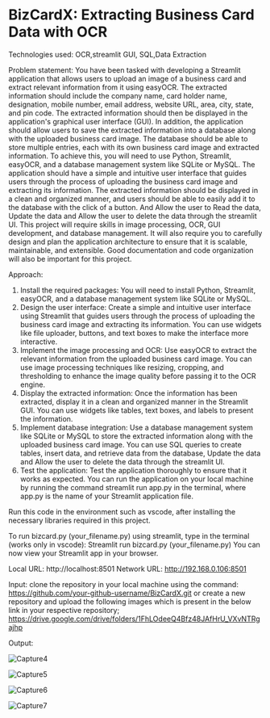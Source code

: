 # BizCardX: Extracting Business Card Data with OCR

Technologies used: OCR,streamlit GUI, SQL,Data Extraction

Problem statement:
You have been tasked with developing a Streamlit application that allows users to upload an image of a business card and extract relevant information from it using easyOCR. The extracted information should include the company name, card holder name, designation, mobile number, email address, website URL, area, city, state, and pin code. The extracted information should then be displayed in the application's graphical user interface (GUI).
In addition, the application should allow users to save the extracted information into a database along with the uploaded business card image. The database should be able to store multiple entries, each with its own business card image and extracted information.
To achieve this, you will need to use Python, Streamlit, easyOCR, and a database management system like SQLite or MySQL. The application should have a simple and intuitive user interface that guides users through the process of uploading the business card image and extracting its information. The extracted information should be displayed in a clean and organized manner, and users should be able to easily add it to the database with the click of a button. And Allow the user to Read the data, Update the data and Allow the user to delete the data through the streamlit UI.
This project will require skills in image processing, OCR, GUI development, and database management. It will also require you to carefully design and plan the application architecture to ensure that it is scalable, maintainable, and extensible. Good documentation and code organization will also be important for this project.

Approach:
1. Install the required packages: You will need to install Python, Streamlit, easyOCR, and a database management system like SQLite or MySQL.
2. Design the user interface: Create a simple and intuitive user interface using Streamlit that guides users through the process of uploading the business card image and extracting its information. You can use widgets like file uploader, buttons, and text boxes to make the interface more interactive.
3. Implement the image processing and OCR: Use easyOCR to extract the relevant information from the uploaded business card image. You can use image processing techniques like resizing, cropping, and thresholding to enhance the image quality before passing it to the OCR engine.
4. Display the extracted information: Once the information has been extracted, display it in a clean and organized manner in the Streamlit GUI. You can use widgets like tables, text boxes, and labels to present the information.
5. Implement database integration: Use a database management system like SQLite or MySQL to store the extracted information along with the uploaded business card image. You can use SQL queries to create tables, insert data, and retrieve data from the database, Update the data and Allow the user to delete the data through the streamlit UI.
6. Test the application: Test the application thoroughly to ensure that it works as expected. You can run the application on your local machine by running the command streamlit run app.py in the terminal, where app.py is the name of your Streamlit application file.

Run this code in the environment such as vscode, after installing the necessary libraries required in this project.

To run bizcard.py (your_filename.py) using streamlit, type in the terminal (works only in vscode): Streamlit run bizcard.py (your_filename.py) You can now view your Streamlit app in your browser.

Local URL: http://localhost:8501 Network URL: http://192.168.0.106:8501

Input:
clone the repository in your local machine using the command:
https://github.com/your-github-username/BizCardX.git
                      or
create a new repository and upload the following images which is present in the below link in your respective repository;
https://drive.google.com/drive/folders/1FhLOdeeQ4Bfz48JAfHrU_VXvNTRgajhp

Output:

![Capture4](https://github.com/sowbh/BizCardX/assets/95527211/3a0dc59f-92eb-4409-bed0-149db6cacb31)

![Capture5](https://github.com/sowbh/BizCardX/assets/95527211/75d8fbc5-27b2-4220-8ba9-f98474de1c15)

![Capture6](https://github.com/sowbh/BizCardX/assets/95527211/3ca7fad9-7d26-4f53-987f-f7ef22c09328)

![Capture7](https://github.com/sowbh/BizCardX/assets/95527211/090644cb-5fff-46ac-bf36-7830106de520)
